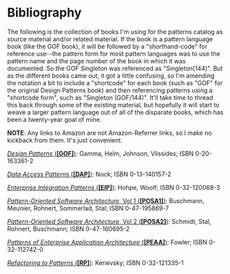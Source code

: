 # Bibliography
The following is the collection of books I'm using for the patterns catalog as source material and/or related material. If the book is a pattern language book (like the GOF book), it will be followed by a "shorthand-code" for reference use--the pattern form for most pattern languages was to use the pattern name and the page number of the book in which it was documented. So the GOF Singleton was referenced as "Singleton(144)". But as the different books came out, it got a little confusing, so I'm amending the notation a bit to include a "shortcode" for each book (such as "GOF" for the original Design Patterns book) and then referencing patterns using a "shortcode form", such as "Singleton (GOF/144)". It'll take time to thread this back through some of the existing material, but hopefully it will start to weave a larger pattern language out of all of the disparate books, which has been a twenty-year goal of mine.

**NOTE**: Any links to Amazon are not Amazon-Referrer links, so I make no kickback from them. It's just convenient.

[*Design Patterns* (**[GOF]**)](https://www.amazon.com/Design-Patterns-Elements-Reusable-Object-Oriented/dp/0201633612): Gamma, Helm, Johnson, Vlissides; ISBN 0-20-163361-2

[*Data Access Patterns* (**[DAP]**)](https://www.amazon.com/Data-Access-Patterns-Interactions-Object-Oriented/dp/0131401572): Nock; ISBN 0-13-140157-2

[*Enterprise Integration Patterns* (**[EIP]**)](https://www.amazon.com/Enterprise-Integration-Patterns-Designing-Deploying/dp/0321200683): Hohpe, Woolf; ISBN 0-32-120068-3

[*Pattern-Oriented Software Architecture*, Vol 1 (**[POSA1]**)](https://www.amazon.com/Pattern-Oriented-Software-Architecture-System-Patterns/dp/0471958697): Buschmann, Meunier, Rohnert, Sommerlad, Stal; ISBN 0-47-195869-7

[*Pattern-Oriented Software Architecture*, Vol 2 (**[POSA2]**)](https://www.amazon.com/Pattern-Oriented-Software-Architecture-Concurrent-Networked/dp/0471606952): Schmidt, Stal, Rohnert, Buschmann; ISBN 0-47-160695-2

[*Patterns of Enterprise Application Architecture* (**[PEAA]**)](https://www.amazon.com/Patterns-Enterprise-Application-Architecture-Martin-dp-0321127420/dp/0321127420): Fowler; ISBN 0-32-112742-0

[*Refactoring to Patterns* (**[RP]**)](https://www.amazon.com/Refactoring-Patterns-Addison-Wesley-Signature-Fowler-ebook-dp-B001TKD4RQ/dp/B001TKD4RQ/): Kerievsky; ISBN 0-32-121335-1

